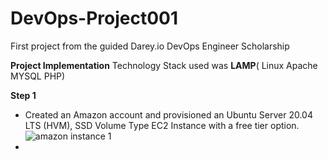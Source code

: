 # DevOps-Project001
First project from the guided Darey.io DevOps Engineer Scholarship 

**Project Implementation**
Technology Stack used was **LAMP**( Linux Apache MYSQL PHP)

**Step 1**
- Created an Amazon account and provisioned an Ubuntu Server 20.04 LTS (HVM), SSD Volume Type EC2 Instance with a free tier option.
 ![amazon instance 1](image.jpg)
- 



